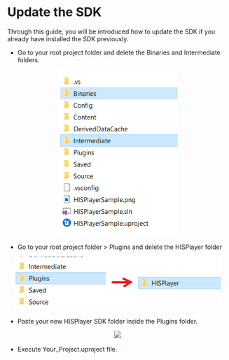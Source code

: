 # Update the SDK

Through this guide, you will be introduced how to update the SDK if you already have installed the SDK previously.

- Go to your root project folder and delete the Binaries and Intermediate folders.
  
<p align="center">
<img src="./images/delete_folders.png">
</p>

- Go to your root project folder > Plugins and delete the HISPlayer folder

<p align="center">
<img src="./images/delete-plugins.png">
</p>

- Paste your new HISPlayer SDK folder inside the Plugins folder.

<p align="center">
<img src="./images/paste-new-sdk">
</p>

- Execute Your_Project.uproject file.
